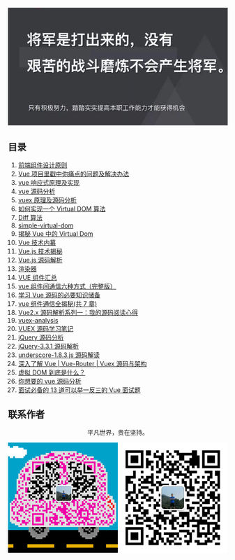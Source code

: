 ![image](./img/timg.jpg)
<br>

## 目录

1. [前端组件设计原则](https://mp.weixin.qq.com/s/ofmfQFAVlTCvKFnZ6A-0_Q)
1. [Vue 项目里戳中你痛点的问题及解决办法](https://juejin.im/post/5b174de8f265da6e410e0b4e)
1. [vue 响应式原理及实现](https://github.com/ftTony/blog/issues/18)
1. [vue 源码分析](https://github.com/muwoo/blogs)
1. [vuex 原理及源码分析](https://github.com/dwqs/blog/issues/58)
1. [如何实现一个 Virtual DOM 算法](https://github.com/livoras/blog/issues/13)
1. [Diff 算法](https://github.com/aooy/blog/issues/2)
1. [simple-virtual-dom](https://github.com/livoras/simple-virtual-dom)
1. [揭秘 Vue 中的 Virtual Dom](https://mp.weixin.qq.com/s/EeN7E8uQS4R_JJloPX8fCQ)
1. [Vue 技术内幕](http://hcysun.me/vue-design/art/)
1. [Vue.js 技术揭秘](https://ustbhuangyi.github.io/vue-analysis/)
1. [Vue.js 源码解析](https://github.com/answershuto/learnVue)
1. [渲染器](http://hcysun.me/vue-design/zh/)
1. [VUE 组件汇总](https://juejin.im/post/5af16a2cf265da0b8636353b)
1. [vue 组件间通信六种方式（完整版）](https://juejin.im/post/5cde0b43f265da03867e78d3)
1. [学习 Vue 源码的必要知识储备](https://juejin.im/post/5ce5565d6fb9a07ed2244513)
1. [vue 组件通信全揭秘(共 7 章)](https://juejin.im/post/5bd97e7c6fb9a022852a71cf)
1. [Vue2.x 源码解析系列一：我的源码阅读心得](https://github.com/lihongxun945/myblog/issues/22)
1. [vuex-analysis](https://github.com/wabish/vuex-analysis)
1. [VUEX 源码学习笔记](https://github.com/DuLinRain/vuex-sourcecode-analysis)
1. [jQuery 源码分析](https://github.com/JsAaron/jQuery)
1. [jQuery-3.3.1 源码解析](https://github.com/AttackXiaoJinJin/jQueryExplain)
1. [underscore-1.8.3.js 源码解读](https://github.com/lessfish/underscore-analysis)
1. [深入了解 Vue | Vue-Router | Vuex 源码与架构](https://github.com/biaochenxuying/vue-family-mindmap)
1. [虚拟 DOM 到底是什么？](https://mp.weixin.qq.com/s/oAlVmZ4Hbt2VhOwFEkNEhw)
1. [你想要的 vue 源码分析](https://github.com/dirkhe1051931999/hjBlog/tree/master/blog-vue-sourcecode-study)
1. [面试必备的 13 道可以举一反三的 Vue 面试题](https://juejin.im/post/5d41eec26fb9a06ae439d29f)

## 联系作者

<div align="center">
    <p>
        平凡世界，贵在坚持。
    </p>
    <img src="./img/contact.png" />
</div>
